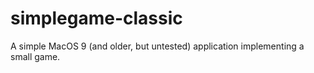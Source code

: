 # simplegame-classic

A simple MacOS 9 (and older, but untested) application implementing a small game.
